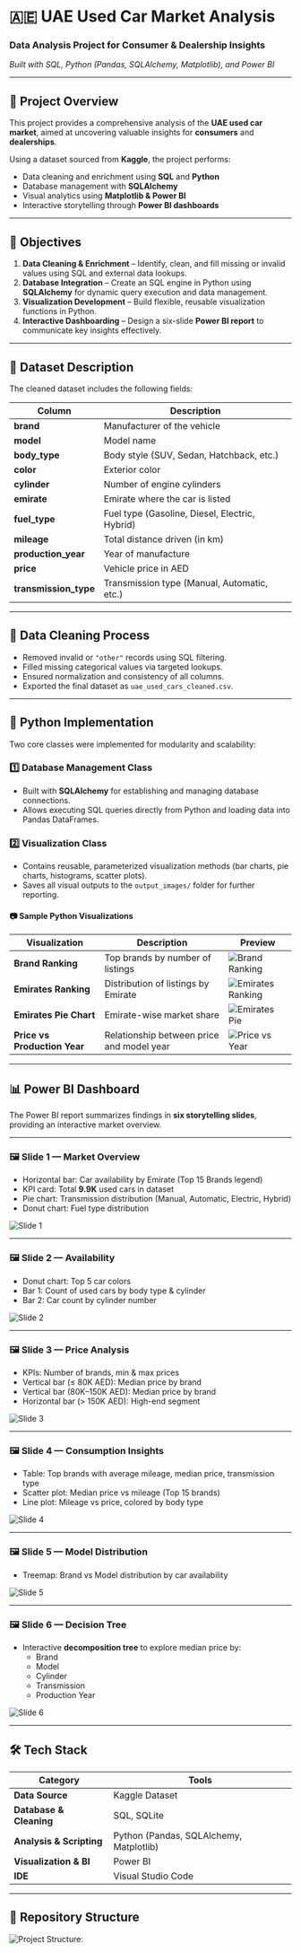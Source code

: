 # 🇦🇪 UAE Used Car Market Analysis

### Data Analysis Project for Consumer & Dealership Insights

_Built with SQL, Python (Pandas, SQLAlchemy, Matplotlib), and Power BI_

---

## 📘 Project Overview

This project provides a comprehensive analysis of the **UAE used car market**, aimed at uncovering valuable insights for **consumers** and **dealerships**.

Using a dataset sourced from **Kaggle**, the project performs:

- Data cleaning and enrichment using **SQL** and **Python**
- Database management with **SQLAlchemy**
- Visual analytics using **Matplotlib & Power BI**
- Interactive storytelling through **Power BI dashboards**

---

## 🎯 Objectives

1. **Data Cleaning & Enrichment** – Identify, clean, and fill missing or invalid values using SQL and external data lookups.
2. **Database Integration** – Create an SQL engine in Python using **SQLAlchemy** for dynamic query execution and data management.
3. **Visualization Development** – Build flexible, reusable visualization functions in Python.
4. **Interactive Dashboarding** – Design a six-slide **Power BI report** to communicate key insights effectively.

---

## 🧩 Dataset Description

The cleaned dataset includes the following fields:

| Column                | Description                                    |
| --------------------- | ---------------------------------------------- |
| **brand**             | Manufacturer of the vehicle                    |
| **model**             | Model name                                     |
| **body_type**         | Body style (SUV, Sedan, Hatchback, etc.)       |
| **color**             | Exterior color                                 |
| **cylinder**          | Number of engine cylinders                     |
| **emirate**           | Emirate where the car is listed                |
| **fuel_type**         | Fuel type (Gasoline, Diesel, Electric, Hybrid) |
| **mileage**           | Total distance driven (in km)                  |
| **production_year**   | Year of manufacture                            |
| **price**             | Vehicle price in AED                           |
| **transmission_type** | Transmission type (Manual, Automatic, etc.)    |

---

## 🧹 Data Cleaning Process

- Removed invalid or `"other"` records using SQL filtering.
- Filled missing categorical values via targeted lookups.
- Ensured normalization and consistency of all columns.
- Exported the final dataset as `uae_used_cars_cleaned.csv`.

---

## 🐍 Python Implementation

Two core classes were implemented for modularity and scalability:

### **1️⃣ Database Management Class**

- Built with **SQLAlchemy** for establishing and managing database connections.
- Allows executing SQL queries directly from Python and loading data into Pandas DataFrames.

### **2️⃣ Visualization Class**

- Contains reusable, parameterized visualization methods (bar charts, pie charts, histograms, scatter plots).
- Saves all visual outputs to the `output_images/` folder for further reporting.

#### 📷 Sample Python Visualizations

| Visualization                | Description                               | Preview                                                                      |
| ---------------------------- | ----------------------------------------- | ---------------------------------------------------------------------------- |
| **Brand Ranking**            | Top brands by number of listings          | ![Brand Ranking](ouput/plotting_images/brand_ranking_in_used_market.png.png) |
| **Emirates Ranking**         | Distribution of listings by Emirate       | ![Emirates Ranking](ouput/plotting_images/emirates_ranking.png)              |
| **Emirates Pie Chart**       | Emirate-wise market share                 | ![Emirates Pie](ouput/plotting_images/emirates_ranknig_pie.png)              |
| **Price vs Production Year** | Relationship between price and model year | ![Price vs Year](ouput/plotting_images/price_production_year_plot.png)       |

---

## 📊 Power BI Dashboard

The Power BI report summarizes findings in **six storytelling slides**, providing an interactive market overview.

---

### 🖼️ Slide 1 — **Market Overview**

- Horizontal bar: Car availability by Emirate (Top 15 Brands legend)
- KPI card: Total **9.9K** used cars in dataset
- Pie chart: Transmission distribution (Manual, Automatic, Electric, Hybrid)
- Donut chart: Fuel type distribution

![Slide 1](output/power_bi/slide-1.png)

---

### 🖼️ Slide 2 — **Availability**

- Donut chart: Top 5 car colors
- Bar 1: Count of used cars by body type & cylinder
- Bar 2: Car count by cylinder number

![Slide 2](output/power_bi/slide-2.png)

---

### 🖼️ Slide 3 — **Price Analysis**

- KPIs: Number of brands, min & max prices
- Vertical bar (≤ 80K AED): Median price by brand
- Vertical bar (80K–150K AED): Median price by brand
- Horizontal bar (> 150K AED): High-end segment

![Slide 3](output/power_bi/slide-3.png)

---

### 🖼️ Slide 4 — **Consumption Insights**

- Table: Top brands with average mileage, median price, transmission type
- Scatter plot: Median price vs mileage (Top 15 brands)
- Line plot: Mileage vs price, colored by body type

![Slide 4](output/power_bi/slide-4.png)

---

### 🖼️ Slide 5 — **Model Distribution**

- Treemap: Brand vs Model distribution by car availability

![Slide 5](output/power_bi/slide-5.png)

---

### 🖼️ Slide 6 — **Decision Tree**

- Interactive **decomposition tree** to explore median price by:
  - Brand
  - Model
  - Cylinder
  - Transmission
  - Production Year

![Slide 6](output/power_bi/slide-6.png)

---

## 🛠️ Tech Stack

| Category                 | Tools                                   |
| ------------------------ | --------------------------------------- |
| **Data Source**          | Kaggle Dataset                          |
| **Database & Cleaning**  | SQL, SQLite                             |
| **Analysis & Scripting** | Python (Pandas, SQLAlchemy, Matplotlib) |
| **Visualization & BI**   | Power BI                                |
| **IDE**                  | Visual Studio Code                      |

---

## 📂 Repository Structure

![Project Structure:](output/project_structure.png)
